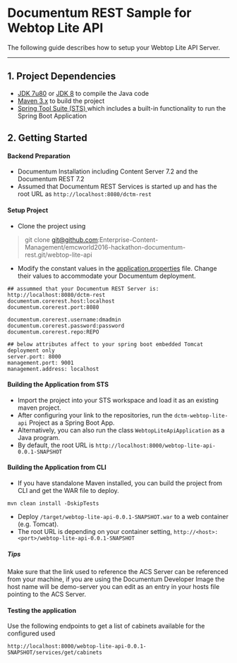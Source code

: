 # Documentum REST Sample for Webtop Lite API

The following guide describes how to setup your Webtop Lite API Server.

---
## 1. Project Dependencies

* [JDK 7u80](http://www.oracle.com/technetwork/cn/java/javase/downloads/jdk7-downloads-1880260.html) or [JDK 8](http://www.oracle.com/technetwork/java/javase/downloads/jdk8-downloads-2133151.html) to compile the Java code
* [Maven 3.x](https://maven.apache.org/download.cgi) to build the project
* [Spring Tool Suite (STS) ](https://spring.io/tools/sts/all) which includes a built-in functionality to run the Spring Boot Application

## 2. Getting Started

#### Backend Preparation

* Documentum Installation including Content Server 7.2 and the Documentum REST 7.2
* Assumed that Documentum REST Services is started up and has the root URL as `http://localhost:8080/dctm-rest` 

#### Setup Project

* Clone the project using 
>  git clone git@github.com:Enterprise-Content-Management/emcworld2016-hackathon-documentum-rest.git/webtop-lite-api

* Modify the constant values in the [application.properties](https://github.com/Enterprise-Content-Management/emcworld2016-hackathon-documentum-rest/blob/master/webtop-lite-api/src/main/resources/application.properties) file. Change their values to accommodate your Documentum deployment.
```
## assummed that your Documentum REST Server is: http://localhost:8080/dctm-rest
documentum.corerest.host:localhost
documentum.corerest.port:8080

documentum.corerest.username:dmadmin
documentum.corerest.password:password
documentum.corerest.repo:REPO

## below attributes affect to your spring boot embedded Tomcat deployment only
server.port: 8000
management.port: 9001
management.address: localhost
```

#### Building the Application from STS

* Import the project into your STS workspace and load it as an existing maven project. 
* After configuring your link to the repositories, run the `dctm-webtop-lite-api` Project as a Spring Boot App.
* Alternatively, you can also run the class `WebtopLiteApiApplication` as a Java program.
* By default, the root URL is `http://localhost:8000/webtop-lite-api-0.0.1-SNAPSHOT`

#### Building the Application from CLI

* If you have standalone Maven installed, you can build the project from CLI and get the WAR file to deploy.
```
mvn clean install -DskipTests
```
* Deploy `/target/webtop-lite-api-0.0.1-SNAPSHOT.war` to a web container (e.g. Tomcat).
* The root URL is depending on your container setting, `http://<host>:<port>/webtop-lite-api-0.0.1-SNAPSHOT`

##### Tips
Make sure that the link used to reference the ACS Server can be referenced from your machine, if you are using the Documentum Developer Image the host name will be demo-server you can edit as an entry in your hosts file pointing to the ACS Server.


#### Testing the application

Use the following endpoints to get a list of cabinets available for the configured used

`http://localhost:8000/webtop-lite-api-0.0.1-SNAPSHOT/services/get/cabinets`





